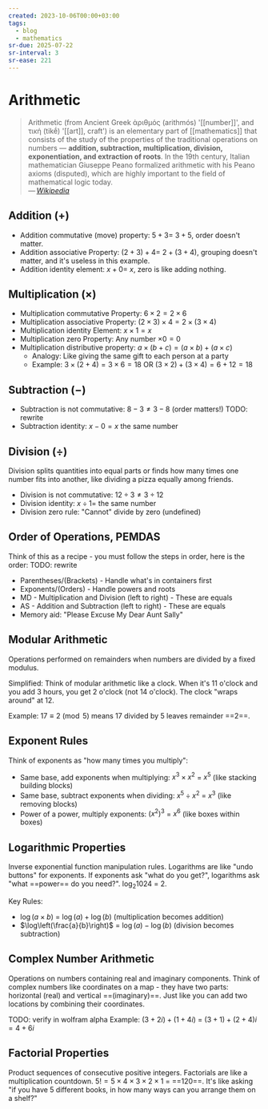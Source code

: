 ```yaml
---
created: 2023-10-06T00:00+03:00
tags:
  - blog
  - mathematics
sr-due: 2025-07-22
sr-interval: 3
sr-ease: 221
---
```


# Arithmetic

> Arithmetic (from Ancient Greek ἀριθμός (arithmós) '[[number]]', and τική (tikḗ) '[[art]], craft') is an elementary part of [[mathematics]] that consists of the study of the properties of the traditional operations on numbers — **addition, subtraction, multiplication, division, exponentiation, and extraction of roots**. In the 19th century, Italian mathematician Giuseppe Peano formalized arithmetic with his Peano axioms (disputed), which are highly important to the field of mathematical logic today.\
> — <cite>[Wikipedia](https://en.wikipedia.org/wiki/Arithmetic)</cite>

## Addition (+)

- Addition commutative (move) property: $5 + 3 =$<wbr class="f"> $3 + 5$, order doesn't matter. <!--SR:!2025-08-09,10,221-->
- Addition associative Property: $(2 + 3) + 4 =$<wbr class="f"> $2 + (3 + 4)$, grouping doesn't matter, and it's useless in this example. <!--SR:!2025-08-02,2,201-->
- Addition identity element: $x + 0 =$ <wbr class="f"> $x$, zero is like adding nothing. <!--SR:!2025-08-09,9,221-->

## Multiplication (×)

- Multiplication commutative Property: <wbr class="f"> $6 \times 2 = 2 \times 6$ <!--SR:!2025-08-03,3,210-->
- Multiplication associative Property: <wbr class="f"> $(2 \times 3) \times 4 = 2 \times (3 \times 4)$ <!--SR:!2025-08-03,3,211-->
- Multiplication identity Element: <wbr class="f"> $x \times 1 = x$
- Multiplication zero Property: <wbr class="f"> Any number $\times 0 = 0$ <!--SR:!2025-08-11,11,231-->
- Multiplication distributive property: <wbr class="f">$a \times (b + c) = (a \times b) + (a \times c)$
	- Analogy: Like giving the same gift to each person at a party
	- Example: $3 \times (2 + 4) = 3 \times 6 = 18$ OR $(3 \times 2) + (3 \times 4) = 6 + 12 = 18$


## Subtraction (−)

- Subtraction is not commutative: <wbr class="f">$8 - 3 \neq 3 - 8$ (order matters!)
TODO: rewrite <!--SR:!2025-08-04,5,230-->
- Subtraction identity: <wbr class="f">$x - 0 = x$ the same number

## Division (÷)

Division splits quantities into equal parts or finds how many times one number fits into another, like dividing a pizza equally among friends.

- Division is not commutative: <wbr class="f"> $12 \div 3 \neq 3 \div 12$
- Division identity: <wbr class="f"> $x \div 1 =$ the same number
- Division zero rule: <wbr class="f"> "Cannot" divide by zero (undefined)

## Order of Operations, PEMDAS

Think of this as a recipe - you must follow the steps in order, here is the order:
TODO: rewrite
<br class="f">
- Parentheses/(Brackets) - Handle what's in containers first
- Exponents/(Orders) - Handle powers and roots
- MD - Multiplication and Division (left to right) - These are equals
- AS - Addition and Subtraction (left to right) - These are equals
- Memory aid: "Please Excuse My Dear Aunt Sally"

## Modular Arithmetic

Operations performed on remainders when numbers are divided by a fixed modulus.

Simplified: Think of modular arithmetic like a clock. When it's 11 o'clock and you add 3 hours, you get 2 o'clock (not 14 o'clock). The clock "wraps around" at 12.

Example: $17 \equiv 2 \pmod{5}$ means 17 divided by 5 leaves remainder ==2==.

## Exponent Rules

Think of exponents as "how many times you multiply":

- Same base, add exponents when multiplying: $x^3 \times x^2$ =<wbr class="f"> $x^5$ (like stacking building blocks)
- Same base, subtract exponents when dividing: $x^5 \div x^2$ =<wbr class="f"> $x^3$ (like removing blocks)
- Power of a power, multiply exponents: $(x^2)^3$ <wbr class="f">  = $x^6$ (like boxes within boxes)

## Logarithmic Properties

Inverse exponential function manipulation rules.
Logarithms are like "undo buttons" for exponents. If exponents ask "what do you get?", logarithms ask "what ==power== do you need?". $\log_{2} 1024$ = <wbr class="f"> $2$.

Key Rules:

- $\log(a \times b)$ <wbr class="f">= $\log(a) + \log(b)$ (multiplication becomes addition)
- $\log\left(\frac{a}{b}\right)$ <wbr class="f">= $\log(a) - \log(b)$ (division becomes subtraction)

## Complex Number Arithmetic

Operations on numbers containing real and imaginary components.
Think of complex numbers like coordinates on a map - they have two parts: horizontal (real) and vertical ==(imaginary)==. Just like you can add two locations by combining their coordinates.

TODO: verify in wolfram alpha
Example: $(3 + 2i) + (1 + 4i)$ <wbr class="f"> = $(3+1) + (2+4)i = 4 + 6i$

## Factorial Properties

Product sequences of consecutive positive integers.
Factorials are like a multiplication countdown. $5! = 5 \times 4 \times 3 \times 2 \times 1$ = ==$120$==. It's like asking "if you have 5 different books, in how many ways can you arrange them on a shelf?"